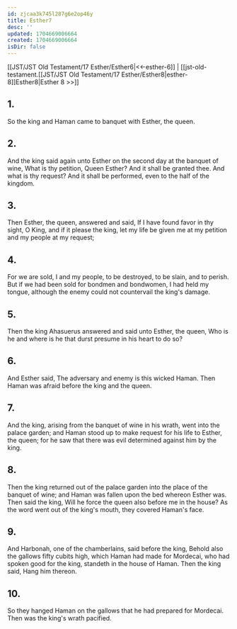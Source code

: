 ```yaml
---
id: zjcaa3k745l287g6e2op46y
title: Esther7
desc: ''
updated: 1704669006664
created: 1704669006664
isDir: false
---
```

[[JST/JST Old Testament/17 Esther/Esther6|<<-esther-6]] | [[jst-old-testament.[[JST/JST Old Testament/17 Esther/Esther8|esther-8]]Esther8|Esther 8 >>]]
## 1.
So the king and Haman came to banquet with Esther, the queen.
## 2.
And the king said again unto Esther on the second day at the banquet of wine, What is thy petition, Queen Esther? And it shall be granted thee. And what is thy request? And it shall be performed, even to the half of the kingdom.
## 3.
Then Esther, the queen, answered and said, If I have found favor in thy sight, O King, and if it please the king, let my life be given me at my petition and my people at my request;
## 4.
For we are sold, I and my people, to be destroyed, to be slain, and to perish. But if we had been sold for bondmen and bondwomen, I had held my tongue, although the enemy could not countervail the king\'s damage.
## 5.
Then the king Ahasuerus answered and said unto Esther, the queen, Who is he and where is he that durst presume in his heart to do so?
## 6.
And Esther said, The adversary and enemy is this wicked Haman. Then Haman was afraid before the king and the queen.
## 7.
And the king, arising from the banquet of wine in his wrath, went into the palace garden; and Haman stood up to make request for his life to Esther, the queen; for he saw that there was evil determined against him by the king.
## 8.
Then the king returned out of the palace garden into the place of the banquet of wine; and Haman was fallen upon the bed whereon Esther was. Then said the king, Will he force the queen also before me in the house? As the word went out of the king\'s mouth, they covered Haman\'s face.
## 9.
And Harbonah, one of the chamberlains, said before the king, Behold also the gallows fifty cubits high, which Haman had made for Mordecai, who had spoken good for the king, standeth in the house of Haman. Then the king said, Hang him thereon.
## 10.
So they hanged Haman on the gallows that he had prepared for Mordecai. Then was the king\'s wrath pacified.

